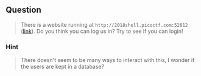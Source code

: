 ## Question
>There is a website running at `` http://2018shell.picoctf.com:52012 `` ([link](http://2018shell.picoctf.com:52012)). Do you think you can log us in? Try to see if you can login!

### Hint
>There doesn't seem to be many ways to interact with this, I wonder if the users are kept in a database?
